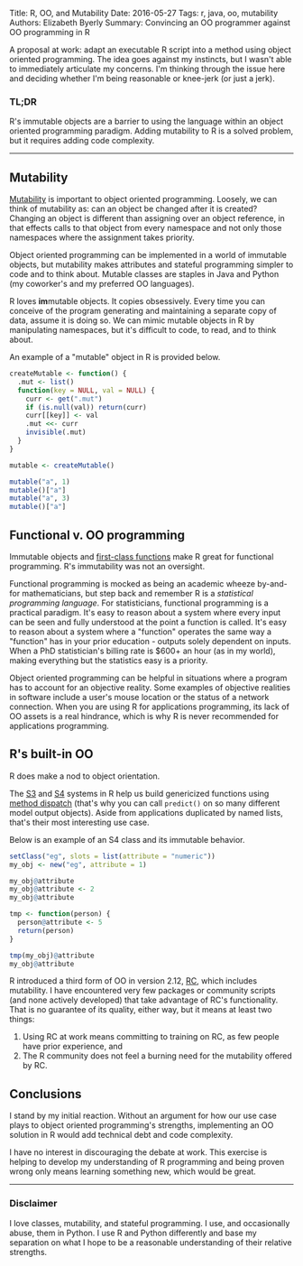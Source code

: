Title: R, OO, and Mutability
Date: 2016-05-27
Tags: r, java, oo, mutability
Authors: Elizabeth Byerly
Summary: Convincing an OO programmer against OO programming in R

A proposal at work: adapt an executable R script into a method using object oriented programming. The idea goes against my instincts, but I wasn't able to immediately articulate my concerns. I'm thinking through the issue here and deciding whether I'm being reasonable or knee-jerk (or just a jerk).

### TL;DR

R's immutable objects are a barrier to using the language within an object oriented programming paradigm. Adding mutability to R is a solved problem, but it requires adding code complexity.

---

## Mutability

[Mutability](https://en.wikipedia.org/wiki/Immutable_object) is important to object oriented programming. Loosely, we can think of mutability as: can an object be changed after it is created? Changing an object is different than assigning over an object reference, in that effects calls to that object from every namespace and not only those namespaces where the assignment takes priority.

Object oriented programming can be implemented in a world of immutable objects, but mutability makes attributes and stateful programming simpler to code and to think about. Mutable classes are staples in Java and Python (my coworker's and my preferred OO languages).

R loves **im**mutable objects. It copies obsessively. Every time you can conceive of the program generating and maintaining a separate copy of data, assume it is doing so. We can mimic mutable objects in R by manipulating namespaces, but it's difficult to code, to read, and to think about.

An example of a "mutable" object in R is provided below.

```r
createMutable <- function() {
  .mut <- list()
  function(key = NULL, val = NULL) {
    curr <- get(".mut")
    if (is.null(val)) return(curr)
    curr[[key]] <- val
    .mut <<- curr
    invisible(.mut)
  }
}

mutable <- createMutable()

mutable("a", 1)
mutable()["a"]
mutable("a", 3)
mutable()["a"]
```

## Functional v. OO programming

Immutable objects and [first-class functions](https://en.wikipedia.org/wiki/First-class_function) make R great for functional programming. R's immutability was not an oversight.

Functional programming is mocked as being an academic wheeze by-and-for mathematicians, but step back and remember R is a *statistical programming language*. For statisticians, functional programming is a practical paradigm. It's easy to reason about a system where every input can be seen and fully understood at the point a function is called. It's easy to reason about a system where a "function" operates the same way a "function" has in your prior education - outputs solely dependent on inputs. When a PhD statistician's billing rate is $600+ an hour (as in my world), making everything but the statistics easy is a priority.

Object oriented programming can be helpful in situations where a program has to account for an objective reality. Some examples of objective realities in software include a user's mouse location or the status of a network connection. When you are using R for applications programming, its lack of OO assets is a real hindrance, which is why R is never recommended for applications programming. 

## R's built-in OO

R does make a nod to object orientation.

The [S3](https://stat.ethz.ch/R-manual/R-devel/library/base/html/UseMethod.html) and [S4](https://stat.ethz.ch/R-manual/R-devel/library/methods/html/Classes.html) systems in R help us build genericized functions using [method dispatch](https://en.wikipedia.org/wiki/Dynamic_dispatch) (that's why you can call `predict()` on so many different model output objects). Aside from applications duplicated by named lists, that's their most interesting use case.

Below is an example of an S4 class and its immutable behavior.

```r
setClass("eg", slots = list(attribute = "numeric"))
my_obj <- new("eg", attribute = 1)

my_obj@attribute
my_obj@attribute <- 2
my_obj@attribute

tmp <- function(person) {
  person@attribute <- 5
  return(person)
}

tmp(my_obj)@attribute
my_obj@attribute
```

R introduced a third form of OO in version 2.12, [RC](https://stat.ethz.ch/R-manual/R-devel/library/methods/html/refClass.html), which includes mutability. I have encountered very few packages or community scripts (and none actively developed) that take advantage of RC's functionality. That is no guarantee of its quality, either way, but it means at least two things:

1. Using RC at work means committing to training on RC, as few people have prior experience, and
2. The R community does not feel a burning need for the mutability offered by RC.

## Conclusions

I stand by my initial reaction. Without an argument for how our use case plays to object oriented programming's strengths, implementing an OO solution in R would add technical debt and code complexity.

I have no interest in discouraging the debate at work. This exercise is helping to develop my understanding of R programming and being proven wrong only means learning something new, which would be great.

---

### Disclaimer

I love classes, mutability, and stateful programming. I use, and occasionally abuse, them in Python. I use R and Python differently and base my separation on what I hope to be a reasonable understanding of their relative strengths.
